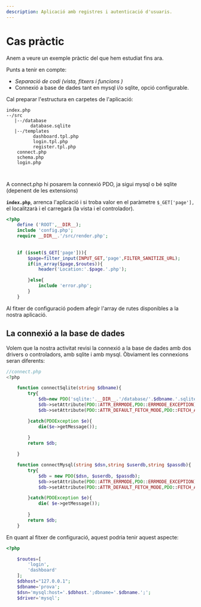 ```yaml
---
description: Aplicació amb registres i autenticació d'usuaris.
---
```


# Cas pràctic

Anem a veure un exemple pràctic del que hem estudiat fins ara.

Punts a tenir en compte:

* _Separació de codi \(vista, fitxers i funcions \)_
* Connexió a base de dades tant en mysql i/o sqlite, opció configurable.

Cal preparar l'estructura en carpetes de l'aplicació:

```text
index.php
--/src
   |--/database
         database.sqlite
   |--/templates
          dashboard.tpl.php
          login.tpl.php
          register.tpl.php
    connect.php
    schema.php
    login.php
    
    
```

A connect.php hi posarem la connexió PDO, ja sigui mysql o bé sqlite \(depenent de les extensions\)

**`index.php`**, arrenca l'aplicació i si troba valor en el paràmetre `$_GET['page'],` el localitzarà i el carregarà \(la vista i el controlador\).

```php
<?php
    define ('ROOT',__DIR__);
    include 'config.php';
    require __DIR__.'/src/render.php';
    
    
    if (isset($_GET['page'])){
        $page=filter_input(INPUT_GET,'page',FILTER_SANITIZE_URL);
        if(in_array($page,$routes)){
            header('Location:'.$page.'.php');

        }else{
            include 'error.php';
        }
    }
```

Al fitxer de configuració podem afegir l'array de rutes disponibles a la nostra aplicació.

## La connexió a la base de dades

Volem que la nostra activitat revisi la connexió a la base de dades amb dos drivers o controladors, amb sqlite i amb mysql. Òbviament les connexions seran diferents:

```php
//connect.php
<?php

    function connectSqlite(string $dbname){
        try{
            $db=new PDO('sqlite:'.__DIR__.'/database/'.$dbname.'.sqlite');
            $db->setAttribute(PDO::ATTR_ERRMODE,PDO::ERRMODE_EXCEPTION);
            $db->setAttribute(PDO::ATTR_DEFAULT_FETCH_MODE,PDO::FETCH_ASSOC);

        }catch(PDOException $e){
            die($e->getMessage());
    
        }
        return $db;

    }

    function connectMysql(string $dsn,string $userdb,string $passdb){
        try{
            $db = new PDO($dsn, $userdb, $passdb);
            $db->setAttribute(PDO::ATTR_ERRMODE,PDO::ERRMODE_EXCEPTION);
            $db->setAttribute(PDO::ATTR_DEFAULT_FETCH_MODE,PDO::FETCH_ASSOC);

        }catch(PDOException $e){
            die( $e->getMessage());
            
        }
        return $db;
    }
```

En quant al fitxer de configuració, aquest podria tenir aquest aspecte:

```php
<?php

    $routes=[
        'login',
        'dashboard'
    ];
    $dbhost="127.0.0.1";
    $dbname='prova';
    $dsn='mysql:host='.$dbhost.';dbname='.$dbname.';';
    $driver='mysql';
    
```



